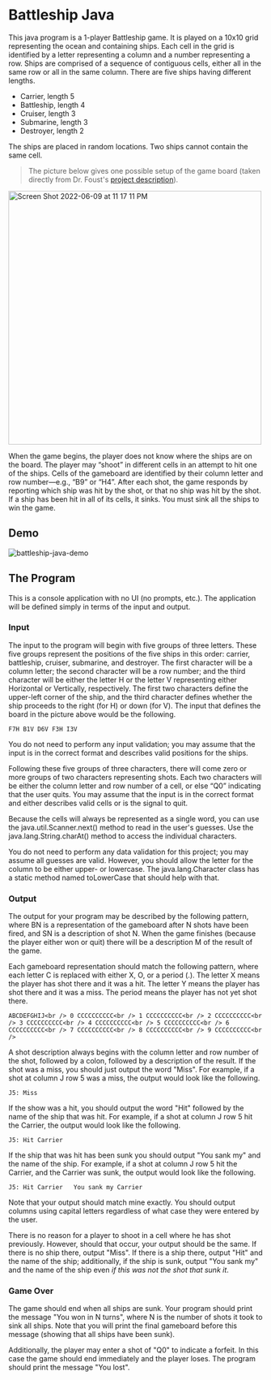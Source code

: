 # Battleship Java
This java program is a 1-player Battleship game. It is played on a 10x10 grid representing the ocean and containing ships. Each cell in the grid is identified by a letter representing a column and a number representing a row. Ships are comprised of a sequence of contiguous cells, either all in the same row or all in the same column. There are five ships having different lengths.

- Carrier, length 5
- Battleship, length 4
- Cruiser, length 3
- Submarine, length 3
- Destroyer, length 2

The ships are placed in random locations. Two ships cannot contain the same cell.

>The picture below gives one possible setup of the game board (taken directly from Dr. Foust's [project description](https://cs.harding.edu/gfoust/classes/comp3450/project05.html)).

<img width="500" alt="Screen Shot 2022-06-09 at 11 17 11 PM" src="https://user-images.githubusercontent.com/83131937/172995332-9364079e-0528-49c6-8c71-434f82db2cd2.png">

When the game begins, the player does not know where the ships are on the board. The player may “shoot” in different cells in an attempt to hit one of the ships. Cells of the gameboard are identified by their column letter and row number—e.g., “B9” or “H4”. After each shot, the game responds by reporting which ship was hit by the shot, or that no ship was hit by the shot. If a ship has been hit in all of its cells, it sinks. You must sink all the ships to win the game.

## Demo
![battleship-java-demo](https://user-images.githubusercontent.com/83131937/172994940-3c7fb8b0-e766-43b2-8cc2-bee6572c6617.gif)

## The Program
This is a console application with no UI (no prompts, etc.). The application will be defined simply in terms of the input and output.

### Input
The input to the program will begin with five groups of three letters. These five groups represent the positions of the five ships in this order: carrier, battleship, cruiser, submarine, and destroyer. The first character will be a column letter; the second character will be a row number; and the third character will be either the letter H or the letter V representing either Horizontal or Vertically, respectively. The first two characters define the upper-left corner of the ship, and the third character defines whether the ship proceeds to the right (for H) or down (for V). The input that defines the board in the picture above would be the following.

``F7H B1V D6V F3H I3V``

You do not need to perform any input validation; you may assume that the input is in the correct format and describes valid positions for the ships.

Following these five groups of three characters, there will come zero or more groups of two characters representing shots. Each two characters will be either the column letter and row number of a cell, or else “Q0” indicating that the user quits. You may assume that the input is in the correct format and either describes valid cells or is the signal to quit.

Because the cells will always be represented as a single word, you can use the java.util.Scanner.next() method to read in the user's guesses. Use the java.lang.String.charAt() method to access the individual characters.

You do not need to perform any data validation for this project; you may assume all guesses are valid. However, you should allow the letter for the column to be either upper- or lowercase. The java.lang.Character class has a static method named toLowerCase that should help with that.

### Output
The output for your program may be described by the following pattern, where BN is a representation of the gameboard after N shots have been fired, and SN is a description of shot N. When the game finishes (because the player either won or quit) there will be a description M of the result of the game.

Each gameboard representation should match the following pattern, where each letter C is replaced with either X, O, or a period (.). The letter X means the player has shot there and it was a hit. The letter Y means the player has shot there and it was a miss. The period means the player has not yet shot there.

``
  ABCDEFGHIJ<br />
0 CCCCCCCCCC<br />
1 CCCCCCCCCC<br />
2 CCCCCCCCCC<br />
3 CCCCCCCCCC<br />
4 CCCCCCCCCC<br />
5 CCCCCCCCCC<br />
6 CCCCCCCCCC<br />
7 CCCCCCCCCC<br />
8 CCCCCCCCCC<br />
9 CCCCCCCCCC<br />
``

A shot description always begins with the column letter and row number of the shot, followed by a colon, followed by a description of the result. If the shot was a miss, you should just output the word "Miss". For example, if a shot at column J row 5 was a miss, the output would look like the following.

```J5: Miss```

If the show was a hit, you should output the word "Hit" followed by the name of the ship that was hit. For example, if a shot at column J row 5 hit the Carrier, the output would look like the following.

``J5: Hit Carrier``

If the ship that was hit has been sunk you should output "You sank my" and the name of the ship. For example, if a shot at column J row 5 hit the Carrier, and the Carrier was sunk, the output would look like the following.

``
J5: Hit Carrier  
You sank my Carrier
``

Note that your output should match mine exactly. You should output columns using capital letters regardless of what case they were entered by the user.

There is no reason for a player to shoot in a cell where he has shot previously. However, should that occur, your output should be the same. If there is no ship there, output "Miss". If there is a ship there, output "Hit" and the name of the ship; additionally, if the ship is sunk, output "You sank my" and the name of the ship even _if this was not the shot that sunk it_.

### Game Over
The game should end when all ships are sunk. Your program should print the message "You won in N turns", where N is the number of shots it took to sink all ships. Note that you will print the final gameboard before this message (showing that all ships have been sunk).

Additionally, the player may enter a shot of "Q0" to indicate a forfeit. In this case the game should end immediately and the player loses. The program should print the message "You lost".

